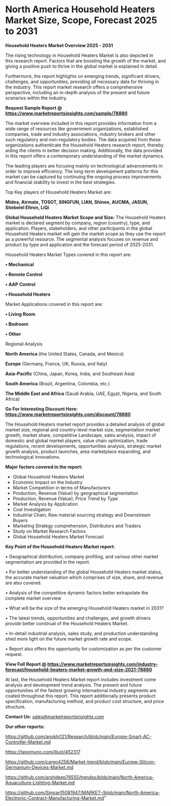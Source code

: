   # North America Household Heaters Market Size, Scope, Forecast 2025 to 2031

<Strong> Household Heaters Market Overview 2025 - 2031</strong>

The rising technology in Household Heaters Market is also depicted in this research report. Factors that are boosting the growth of the market, and giving a positive push to thrive in the global market is explained in detail.

Furthermore, the report highlights on emerging trends, significant drivers, challenges, and opportunities, providing all necessary data for thriving in the industry. This report market research offers a comprehensive perspective, including an in-depth analysis of the present and future scenarios within the industry.

<strong>Request Sample Report @ <a href=https://www.marketreportsinsights.com/sample/78880>https://www.marketreportsinsights.com/sample/78880</a></strong>

The market overview included in this report provides information from a wide range of resources like government organizations, established companies, trade and industry associations, industry brokers and other such regulatory and non-regulatory bodies. The data acquired from these organizations authenticate the Household Heaters research report, thereby aiding the clients in better decision making. Additionally, the data provided in this report offers a contemporary understanding of the market dynamics.

The leading players are focusing mainly on technological advancements in order to improve efficiency. The long-term development patterns for this market can be captured by continuing the ongoing process improvements and financial stability to invest in the best strategies.

Top Key players of Household Heaters Market are:

<strong>Midea, Airmate, TOSOT, SINGFUN, LIAN, Shinee, AUCMA, JASUN, Stiebelel Eltron, LiQi</strong>

<strong><b>Global Household Heaters Market Scope and Size:</b></strong>
The Household Heaters market is declared segment by company, region (country), type, and application. Players, stakeholders, and other participants in the global Household Heaters market will gain the market scope as they use the report as a powerful resource. The segmental analysis focuses on revenue and product by type and application and the forecast period of 2025-2031.

Household Heaters Market Types covered in this report are:

<strong>• Mechanical

• Remote Control

• AAP Control

• Household Heaters</strong>

Market Applications covered in this report are:

<strong>• Living Room

• Bedroom

• Other</strong> 

Regional Analysis

<strong>North America</strong> (the United States, Canada, and Mexico)

<strong>Europe</strong> (Germany, France, UK, Russia, and Italy)

<strong>Asia-Pacific</strong> (China, Japan, Korea, India, and Southeast Asia)

<strong>South America</strong> (Brazil, Argentina, Colombia, etc.)

<strong>The Middle East and Africa</strong> (Saudi Arabia, UAE, Egypt, Nigeria, and South Africa)

<strong>Go For Interesting Discount Here: <a href=https://www.marketreportsinsights.com/discount/78880>https://www.marketreportsinsights.com/discount/78880</a></strong>

The Household Heaters market report provides a detailed analysis of global market size, regional and country-level market size, segmentation market growth, market share, competitive Landscape, sales analysis, impact of domestic and global market players, value chain optimization, trade regulations, recent developments, opportunities analysis, strategic market growth analysis, product launches, area marketplace expanding, and technological innovations.

<strong><b>Major factors covered in the report:</b></strong>
<ul>
  <li>Global Household Heaters Market </li>
  <li>Economic Impact on the Industry</li>
  <li>Market Competition in terms of Manufacturers</li>
  <li>Production, Revenue (Value) by geographical segmentation</li>
  <li>Production, Revenue (Value), Price Trend by Type</li>
  <li>Market Analysis by Application</li>
  <li>Cost Investigation</li>
  <li>Industrial Chain, Raw material sourcing strategy and Downstream Buyers</li>
  <li>Marketing Strategy comprehension, Distributors and Traders</li>
  <li>Study on Market Research Factors</li>
  <li>Global Household Heaters Market Forecast</li>
</ul>

<strong><b>Key Point of the Household Heaters Market report:</b></strong>

• Geographical distribution, company profiling, and various other market segmentation are provided in the report.

• For better understanding of the global Household Heaters market status, the accurate market valuation which comprises of size, share, and revenue are also covered.

• Analysis of the competitive dynamic factors better extrapolate the complete market overview

• What will be the size of the emerging Household Heaters market in 2031?

• The latest trends, opportunities and challenges, and growth drivers provide better construal of the Household Heaters Market.

• In-detail industrial analysis, sales study, and production understanding shed more light on the future market growth rate and scope.

• Report also offers the opportunity for customization as per the customer request.

<strong><b>View Full Report @ <a href=https://www.marketreportsinsights.com/industry-forecast/household-heaters-market-growth-and-size-2021-78880>https://www.marketreportsinsights.com/industry-forecast/household-heaters-market-growth-and-size-2021-78880</a></b></strong>


At last, the Household Heaters Market report includes investment come analysis and development trend analysis. The present and future opportunities of the fastest growing international industry segments are coated throughout this report. This report additionally presents product specification, manufacturing method, and product cost structure, and price structure.

<strong>Contact Us:</strong>
sales@marketreportsinsights.com

<strong>Our other reports:</strong>

<a href=https://github.com/anokhi121/Research/blob/main/Europe-Smart-AC-Controller-Market.md>https://github.com/anokhi121/Research/blob/main/Europe-Smart-AC-Controller-Market.md</a>

<a href=https://tanomuno.com/illust/452317>https://tanomuno.com/illust/452317</a>

<a href=https://github.com/cargo4256/Market-trend/blob/main/Europe-Silicon-Germanium-Devices-Market.md>https://github.com/cargo4256/Market-trend/blob/main/Europe-Silicon-Germanium-Devices-Market.md</a>

<a href=https://github.com/arshdeep76555/trendss/blob/main/North-America-Aquaculture-Lighting-Market.md>https://github.com/arshdeep76555/trendss/blob/main/North-America-Aquaculture-Lighting-Market.md</a>

<a href=https://github.com/Simran15081947/MARKET-/blob/main/North-America-Electronic-Contract-Manufacturing-Market.md>https://github.com/Simran15081947/MARKET-/blob/main/North-America-Electronic-Contract-Manufacturing-Market.md</a>"
